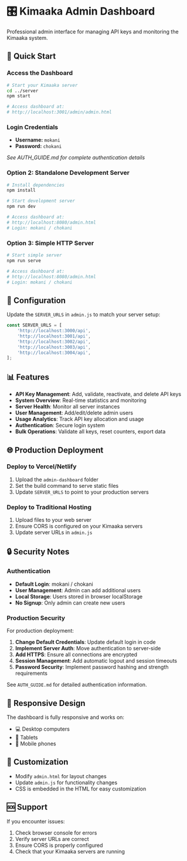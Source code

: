 # 🎛️ Kimaaka Admin Dashboard

Professional admin interface for managing API keys and monitoring the Kimaaka system.

## 🚀 Quick Start

### Access the Dashboard
```bash
# Start your Kimaaka server
cd ../server
npm start

# Access dashboard at:
# http://localhost:3001/admin/admin.html
```

### Login Credentials
- **Username:** `mokani`
- **Password:** `chokani`

*See AUTH_GUIDE.md for complete authentication details*

### Option 2: Standalone Development Server
```bash
# Install dependencies
npm install

# Start development server
npm run dev

# Access dashboard at:
# http://localhost:8080/admin.html
# Login: mokani / chokani
```

### Option 3: Simple HTTP Server
```bash
# Start simple server
npm run serve

# Access dashboard at:
# http://localhost:8080/admin.html
# Login: mokani / chokani
```

## 🔧 Configuration

Update the `SERVER_URLS` in `admin.js` to match your server setup:

```javascript
const SERVER_URLS = [
    'http://localhost:3000/api',
    'http://localhost:3001/api',
    'http://localhost:3002/api', 
    'http://localhost:3003/api',
    'http://localhost:3004/api',
];
```

## 📊 Features

- **API Key Management**: Add, validate, reactivate, and delete API keys
- **System Overview**: Real-time statistics and monitoring
- **Server Health**: Monitor all server instances
- **User Management**: Add/edit/delete admin users
- **Usage Analytics**: Track API key allocation and usage
- **Authentication**: Secure login system
- **Bulk Operations**: Validate all keys, reset counters, export data

## 🌐 Production Deployment

### Deploy to Vercel/Netlify
1. Upload the `admin-dashboard` folder
2. Set the build command to serve static files
3. Update `SERVER_URLS` to point to your production servers

### Deploy to Traditional Hosting
1. Upload files to your web server
2. Ensure CORS is configured on your Kimaaka servers
3. Update server URLs in `admin.js`

## 🔒 Security Notes

### Authentication
- **Default Login**: mokani / chokani
- **User Management**: Admin can add additional users
- **Local Storage**: Users stored in browser localStorage
- **No Signup**: Only admin can create new users

### Production Security
For production deployment:

1. **Change Default Credentials**: Update default login in code
2. **Implement Server Auth**: Move authentication to server-side
3. **Add HTTPS**: Ensure all connections are encrypted
4. **Session Management**: Add automatic logout and session timeouts
5. **Password Security**: Implement password hashing and strength requirements

See `AUTH_GUIDE.md` for detailed authentication information.

## 📱 Responsive Design

The dashboard is fully responsive and works on:
- 💻 Desktop computers
- 📱 Tablets
- 📱 Mobile phones

## 🎨 Customization

- Modify `admin.html` for layout changes
- Update `admin.js` for functionality changes
- CSS is embedded in the HTML for easy customization

## 🆘 Support

If you encounter issues:
1. Check browser console for errors
2. Verify server URLs are correct
3. Ensure CORS is properly configured
4. Check that your Kimaaka servers are running
